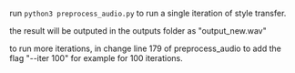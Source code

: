 run `python3 preprocess_audio.py` to run a single iteration of style transfer.

the result will be outputed in the outputs folder as "output_new.wav"

to run more iterations, in change line 179 of preprocess_audio to add the flag "--iter 100" for example for 100 iterations.
